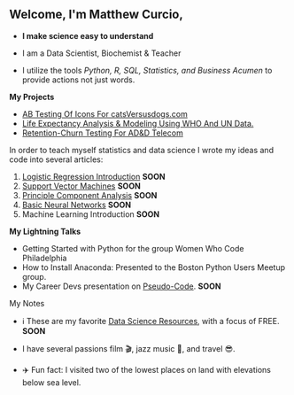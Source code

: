 ## Welcome, I'm Matthew Curcio, 

- **I make science easy to understand** 

- I am a Data Scientist, Biochemist & Teacher

- I utilize the tools *Python, R, SQL, Statistics, and Business Acumen* to provide actions not just words.

**My Projects**

- [AB Testing Of Icons For catsVersusdogs.com](https://github.com/mcc-us/AB_Testing)
- [Life Expectancy Analysis & Modeling Using WHO And UN Data.](https://github.com/mcc-us/Life_Expectancy_Analysis_Modeling)
- [Retention-Churn Testing For AD&D Telecom](https://github.com/mcc-us/Churn_Testing)

In order to teach myself statistics and data science I wrote my ideas and code into several articles:

1. [Logistic Regression Introduction]() **SOON**
1. [Support Vector Machines]() **SOON**
1. [Principle Component Analysis]() **SOON**
1. [Basic Neural Networks]() **SOON**
1. Machine Learning Introduction **SOON**


**My Lightning Talks**

- Getting Started with Python for the group Women Who Code Philadelphia
- How to Install Anaconda: Presented to the Boston Python Users Meetup group.
- My Career Devs presentation on [Pseudo-Code](). **SOON**


My Notes 

- :information_source: These are my favorite [Data Science Resources](), with a focus of FREE. **SOON**

- I have several passions film :clapper:, jazz music :saxophone:, and travel :sunglasses:.

- :airplane: Fun fact: I visited two of the lowest places on land with elevations below sea level.
